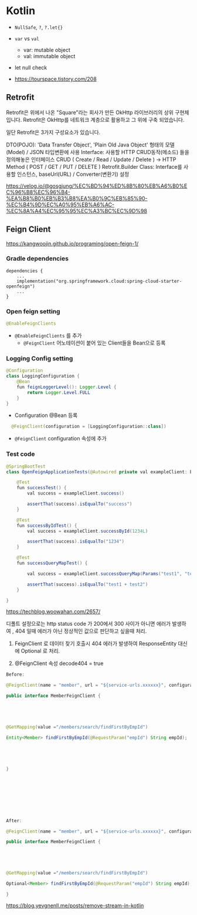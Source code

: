 # Kotlin
* `NullSafe`, `?`, `?.let{}`
* `var` vs `val`
  + var: mutable object
  + val: immutable object



* let null check
* https://tourspace.tistory.com/208


## Retrofit
Retrofit은 위에서 나온 "Square"라는 회사가 만든 OkHttp 라이브러리의 상위 구현체입니다.
Retrofit은 OkHttp를 네트워크 계층으로 활용하고 그 위에 구축 되었습니다.

일단 Retrofit은 3가지 구성요소가 있습니다.

DTO(POJO): 'Data Transfer Object', 'Plain Old Java Object' 형태의 모델(Model) / JSON 타입변환에 사용
Interface: 사용할 HTTP CRUD동작(메소드) 들을 정의해놓은 인터페이스
CRUD ( Create / Read / Update / Delete ) -> HTTP Method ( POST / GET / PUT / DELETE )
Retrofit.Builder Class: Interface를 사용할 인스턴스, baseUrl(URL) / Converter(변환기) 설정

https://velog.io/@gosgjung/%EC%BD%94%ED%8B%80%EB%A6%B0%EC%96%B8%EC%96%B4-%EA%B8%B0%EB%B3%B8%EA%B0%9C%EB%85%90-%EC%B4%9D%EC%A0%95%EB%A6%AC-%EC%8A%A4%EC%95%95%EC%A3%BC%EC%9D%98


## Feign Client

https://kangwoojin.github.io/programing/open-feign-1/

### Gradle dependencies

```properties
dependencies {
    ...
    implementation("org.springframework.cloud:spring-cloud-starter-openfeign")
    ...
}
```

### Open feign setting

```java
@EnableFeignClients
```

* `@EnableFeignClients` 를 추가
  + `@FeignClient` 어노테이션이 붙어 있는 Client들을 Bean으로 등록


### Logging Config setting

```java
@Configuration
class LoggingConfiguration {
    @Bean
    fun feignLoggerLevel(): Logger.Level {
        return Logger.Level.FULL
    }
}
```

* Configuration @Bean 등록

```java
  @FeignClient(configuration = [LoggingConfiguration::class])
```

* `@FeignClient` configuration 속성에 추가



### Test code

```java
@SpringBootTest
class OpenFeignApplicationTests(@Autowired private val exampleClient: ExampleClient) {

    @Test
    fun successTest() {
        val success = exampleClient.success()

        assertThat(success).isEqualTo("success")
    }

    @Test
    fun successByIdTest() {
        val success = exampleClient.successById(1234L)

        assertThat(success).isEqualTo("1234")
    }

    @Test
    fun successQueryMapTest() {

        val success = exampleClient.successQueryMap(Params("test1", "test2"))

        assertThat(success).isEqualTo("test1 + test2")
    }

}
```

https://techblog.woowahan.com/2657/


디폴트 설정으로는 http status code 가 200에서 300 사이가 아니면 에러가 발생하여 , 404 일때 에러가 아닌 정상적인 값으로 판단하고 싶을때 처리.



1. FeignClient  로 데이터 찾기 호출시 404 에러가 발생하여 ResponseEntity<Member> 대신에 Optional<Member> 로 처리.

2. @FeignClient 속성 decode404 = true

```java
Before:

@FeignClient(name = "member", url = "${service-urls.xxxxxx}", configuration = FeignAutoConfiguration.class, contextId = "member")

public interface MemberFeignClient {





@GetMapping(value ="/members/search/findFirstByEmpId")

Entity<Member> findFirstByEmpId(@RequestParam("empId") String empId);





}









After:

@FeignClient(name = "member", url = "${service-urls.xxxxxx}", configuration = FeignAutoConfiguration.class, contextId = "member" , decode404 = true)

public interface MemberFeignClient {





@GetMapping(value ="/members/search/findFirstByEmpId")

Optional<Member> findFirstByEmpId(@RequestParam("empId") String empId);

}
```

https://blog.yevgnenll.me/posts/remove-stream-in-kotlin
